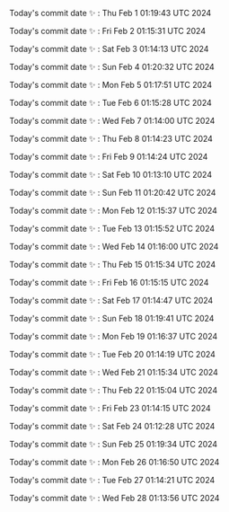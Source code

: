 Today's commit date ✨ : Thu Feb 1 01:19:43 UTC 2024 

Today's commit date ✨ : Fri Feb 2 01:15:31 UTC 2024 

Today's commit date ✨ : Sat Feb 3 01:14:13 UTC 2024 

Today's commit date ✨ : Sun Feb 4 01:20:32 UTC 2024 

Today's commit date ✨ : Mon Feb 5 01:17:51 UTC 2024 

Today's commit date ✨ : Tue Feb 6 01:15:28 UTC 2024 

Today's commit date ✨ : Wed Feb 7 01:14:00 UTC 2024 

Today's commit date ✨ : Thu Feb 8 01:14:23 UTC 2024 

Today's commit date ✨ : Fri Feb 9 01:14:24 UTC 2024 

Today's commit date ✨ : Sat Feb 10 01:13:10 UTC 2024 

Today's commit date ✨ : Sun Feb 11 01:20:42 UTC 2024 

Today's commit date ✨ : Mon Feb 12 01:15:37 UTC 2024 

Today's commit date ✨ : Tue Feb 13 01:15:52 UTC 2024 

Today's commit date ✨ : Wed Feb 14 01:16:00 UTC 2024 

Today's commit date ✨ : Thu Feb 15 01:15:34 UTC 2024 

Today's commit date ✨ : Fri Feb 16 01:15:15 UTC 2024 

Today's commit date ✨ : Sat Feb 17 01:14:47 UTC 2024 

Today's commit date ✨ : Sun Feb 18 01:19:41 UTC 2024 

Today's commit date ✨ : Mon Feb 19 01:16:37 UTC 2024 

Today's commit date ✨ : Tue Feb 20 01:14:19 UTC 2024 

Today's commit date ✨ : Wed Feb 21 01:15:34 UTC 2024 

Today's commit date ✨ : Thu Feb 22 01:15:04 UTC 2024 

Today's commit date ✨ : Fri Feb 23 01:14:15 UTC 2024 

Today's commit date ✨ : Sat Feb 24 01:12:28 UTC 2024 

Today's commit date ✨ : Sun Feb 25 01:19:34 UTC 2024 

Today's commit date ✨ : Mon Feb 26 01:16:50 UTC 2024 

Today's commit date ✨ : Tue Feb 27 01:14:21 UTC 2024 

Today's commit date ✨ : Wed Feb 28 01:13:56 UTC 2024 

